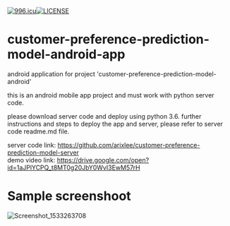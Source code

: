 <a href="https://996.icu"><img src="https://img.shields.io/badge/link-996.icu-red.svg" alt="996.icu" /></a>[![LICENSE](https://img.shields.io/badge/license-Anti%20996-blue.svg)](https://github.com/996icu/996.ICU/blob/master/LICENSE)
# customer-preference-prediction-model-android-app
android application for project 'customer-preference-prediction-model-android'




this is an android mobile app project and must work with python server code.

please download server code and deploy using python 3.6.
further instructions and steps to deploy the app and server, please refer to server code readme.md file.

server code link: https://github.com/arixlee/customer-preference-prediction-model-server
<br>demo video link: https://drive.google.com/open?id=1aJPlYCPQ_t8MT0g20JbY0WvI3EwM57rH


# Sample screenshoot
<img src="https://preview.ibb.co/mmOvwK/Screenshot_1533263708.png" alt="Screenshot_1533263708" border="0">
